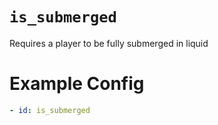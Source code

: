 # `is_submerged`

Requires a player to be fully submerged in liquid

# Example Config
```yaml
- id: is_submerged
```
